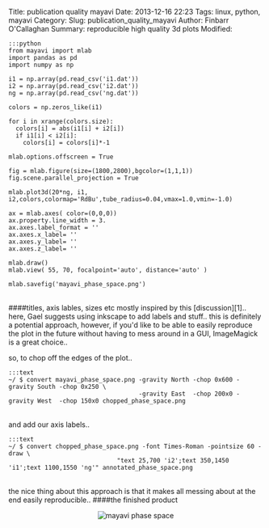 Title: publication quality mayavi
Date: 2013-12-16 22:23
Tags: linux, python, mayavi
Category:
Slug: publication_quality_mayavi
Author: Finbarr O'Callaghan
Summary: reproducible high quality 3d plots
Modified:

    :::python
    from mayavi import mlab
    import pandas as pd
    import numpy as np
    
    i1 = np.array(pd.read_csv('i1.dat'))
    i2 = np.array(pd.read_csv('i2.dat'))
    ng = np.array(pd.read_csv('ng.dat'))
    
    colors = np.zeros_like(i1)
    
    for i in xrange(colors.size):
      colors[i] = abs(i1[i] + i2[i])
      if i1[i] < i2[i]:
        colors[i] = colors[i]*-1
    
    mlab.options.offscreen = True

    fig = mlab.figure(size=(1800,2800),bgcolor=(1,1,1))
    fig.scene.parallel_projection = True
    
    mlab.plot3d(20*ng, i1, i2,colors,colormap='RdBu',tube_radius=0.04,vmax=1.0,vmin=-1.0)
    
    ax = mlab.axes( color=(0,0,0))
    ax.property.line_width = 3.
    ax.axes.label_format = ''
    ax.axes.x_label= ''
    ax.axes.y_label= ''
    ax.axes.z_label= ''
    
    mlab.draw()
    mlab.view( 55, 70, focalpoint='auto', distance='auto' )
    
    mlab.savefig('mayavi_phase_space.png')
<br />
####titles, axis lables, sizes etc
mostly inspired by this [discussion][1].. here, Gael suggests using inkscape to
add labels and stuff.. this is definitely a potential approach, however, if
you'd like to be able to easily reproduce the plot in the future without having
to mess around in a GUI, ImageMagick is a great choice..

so, to chop off the edges of the plot..

    :::text
    ~/ $ convert mayavi_phase_space.png -gravity North -chop 0x600 -gravity South -chop 0x250 \
                                        -gravity East  -chop 200x0 -gravity West  -chop 150x0 chopped_phase_space.png
<br />
and add our axis labels..

    :::text
    ~/ $ convert chopped_phase_space.png -font Times-Roman -pointsize 60 -draw \
                                  "text 25,700 'i2';text 350,1450 'i1';text 1100,1550 'ng'" annotated_phase_space.png
<br />
the nice thing about this approach is that it makes all messing about at the
end easily reproducible..
####the finished product
<p align="center"><img src="/static/images/scaled_annotated_phase_space.png" alt="mayavi phase space"/></p>


[1]: http://comments.gmane.org/gmane.comp.python.enthought.devel/28159 

